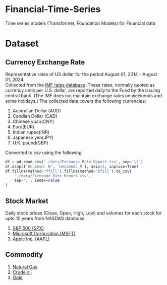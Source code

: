 # Financial-Time-Series
Time series models (Transformer,  Foundation Models) for Financial data 

# Dataset

## Currency Exchange Rate

Representative rates of US dollar for the period August 01, 2014 - August 01, 2024.  
Collected from the [IMF rates database](https://www.imf.org/external/np/fin/ert/GUI/Pages/CountryDataBase.aspx).
These rates, normally quoted as currency units per U.S. dollar, are reported daily to the Fund by the issuing central bank. (The IMF does not maintain exchange rates on weekends and some holidays.) The collected data covers the following currencies:

1. Australian Dollar (AUD)
2. Candian Dollar (CAD)
3. Chinese yuan(CNY)
4. Euro(EUR)
5. Indian rupee(INR)
6. Japanese yen(JPY)	
7. U.K. pound(GBP)

Converted to csv using the following
```python
df = pd.read_csv('./data/Exchange_Rate_Report.tsv', sep='\t')
df.drop(['Unnamed: 0', 'Unnamed: 9'], axis=1, inplace=True)
df.fillna(method='ffill').fillna(method='bfill').to_csv(
    './data/Exchange_Rate_Report.csv', 
    sep=',', index=False
)
```

## Stock Market 

Daily stock prices (Close, Open, High, Low) and volumes for each stock for upto 10 years from NASDAQ database. 

1. [S&P 500 (SPX)](https://www.nasdaq.com/market-activity/index/spx/historical?page=1&rows_per_page=10&timeline=y10)
2. [Microsoft Corporation (MSFT)](https://www.nasdaq.com/market-activity/stocks/msft/historical)
3. [Apple Inc. (AAPL)](https://www.nasdaq.com/market-activity/stocks/aapl/historical?page=1&rows_per_page=10&timeline=y10) 


## Commodity 

1. [Natural Gas](https://www.nasdaq.com/market-activity/commodities/ng-nmx/historical?page=1&rows_per_page=10&timeline=y10) 
2. [Crude oil](https://www.nasdaq.com/market-activity/commodities/cl-nmx/historical?page=1&rows_per_page=10&timeline=y10)
3. [Gold](https://www.nasdaq.com/market-activity/commodities/gc-cmx/historical?page=1&rows_per_page=10&timeline=y10)